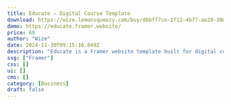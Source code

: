 ```yaml
---
title: Educate — Digital Course Template
download: https://wize.lemonsqueezy.com/buy/d6bff7ce-2f12-4b77-ae20-30dccc4a0a29?aff=YGGpO5
demo: https://educate.framer.website/
price: 69
author: "Wize"
date: 2024-11-30T09:15:16.049Z
description: "Educate is a Framer website template built for digital course creators. It's built with a conversion funnel that contains everything you need to sell your course effectively."
ssg: ["Framer"]
css: []
ui: []
cms: []
category: [Business]
draft: false
---
```

